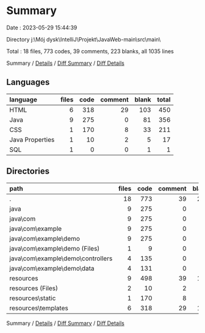# Summary

Date : 2023-05-29 15:44:39

Directory j:\\Mój dysk\\IntelliJ\\Projekt\\JavaWeb-main\\src\\main\\

Total : 18 files,  773 codes, 39 comments, 223 blanks, all 1035 lines

Summary / [Details](details.md) / [Diff Summary](diff.md) / [Diff Details](diff-details.md)

## Languages
| language | files | code | comment | blank | total |
| :--- | ---: | ---: | ---: | ---: | ---: |
| HTML | 6 | 318 | 29 | 103 | 450 |
| Java | 9 | 275 | 0 | 81 | 356 |
| CSS | 1 | 170 | 8 | 33 | 211 |
| Java Properties | 1 | 10 | 2 | 5 | 17 |
| SQL | 1 | 0 | 0 | 1 | 1 |

## Directories
| path | files | code | comment | blank | total |
| :--- | ---: | ---: | ---: | ---: | ---: |
| . | 18 | 773 | 39 | 223 | 1,035 |
| java | 9 | 275 | 0 | 81 | 356 |
| java\\com | 9 | 275 | 0 | 81 | 356 |
| java\\com\\example | 9 | 275 | 0 | 81 | 356 |
| java\\com\\example\\demo | 9 | 275 | 0 | 81 | 356 |
| java\\com\\example\\demo (Files) | 1 | 9 | 0 | 4 | 13 |
| java\\com\\example\\demo\\controllers | 4 | 135 | 0 | 35 | 170 |
| java\\com\\example\\demo\\data | 4 | 131 | 0 | 42 | 173 |
| resources | 9 | 498 | 39 | 142 | 679 |
| resources (Files) | 2 | 10 | 2 | 6 | 18 |
| resources\\static | 1 | 170 | 8 | 33 | 211 |
| resources\\templates | 6 | 318 | 29 | 103 | 450 |

Summary / [Details](details.md) / [Diff Summary](diff.md) / [Diff Details](diff-details.md)